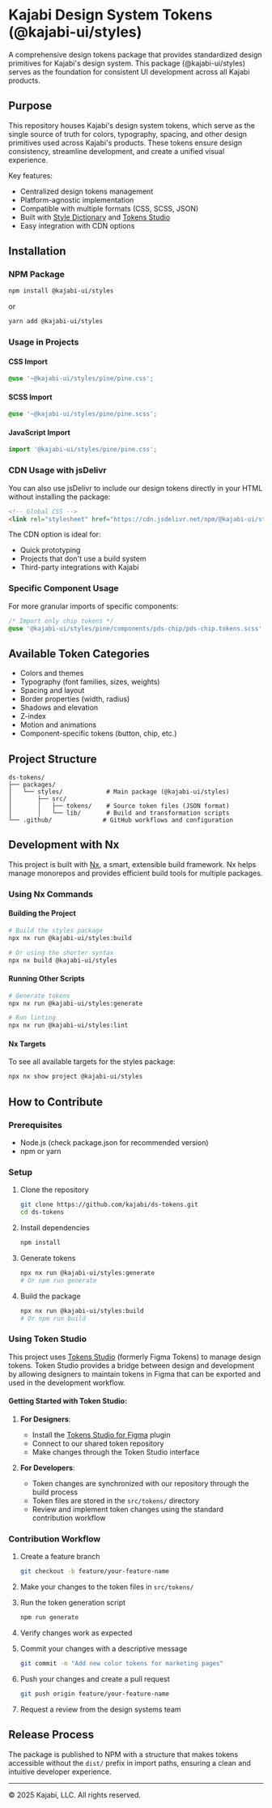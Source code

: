 # Kajabi Design System Tokens (@kajabi-ui/styles)

A comprehensive design tokens package that provides standardized design primitives for Kajabi's design system. This package (@kajabi-ui/styles) serves as the foundation for consistent UI development across all Kajabi products.

## Purpose

This repository houses Kajabi's design system tokens, which serve as the single source of truth for colors, typography, spacing, and other design primitives used across Kajabi's products. These tokens ensure design consistency, streamline development, and create a unified visual experience.

Key features:
- Centralized design tokens management
- Platform-agnostic implementation
- Compatible with multiple formats (CSS, SCSS, JSON)
- Built with [Style Dictionary](https://amzn.github.io/style-dictionary) and [Tokens Studio](https://tokens.studio/)
- Easy integration with CDN options

## Installation

### NPM Package

```bash
npm install @kajabi-ui/styles
```

or

```bash
yarn add @kajabi-ui/styles
```

### Usage in Projects

#### CSS Import

```css
@use '~@kajabi-ui/styles/pine/pine.css';
```

#### SCSS Import

```scss
@use '~@kajabi-ui/styles/pine/pine.scss';
```

#### JavaScript Import

```javascript
import '@kajabi-ui/styles/pine/pine.css';
```

### CDN Usage with jsDelivr

You can also use jsDelivr to include our design tokens directly in your HTML without installing the package:

```html
<!-- Global CSS -->
<link rel="stylesheet" href="https://cdn.jsdelivr.net/npm/@kajabi-ui/styles/dist/pine/pine.css">
```

The CDN option is ideal for:
- Quick prototyping
- Projects that don't use a build system
- Third-party integrations with Kajabi

### Specific Component Usage

For more granular imports of specific components:

```css
/* Import only chip tokens */
@use '@kajabi-ui/styles/pine/components/pds-chip/pds-chip.tokens.scss';
```

## Available Token Categories

- Colors and themes
- Typography (font families, sizes, weights)
- Spacing and layout
- Border properties (width, radius)
- Shadows and elevation
- Z-index
- Motion and animations
- Component-specific tokens (button, chip, etc.)

## Project Structure

```
ds-tokens/
├── packages/
│   └── styles/            # Main package (@kajabi-ui/styles)
│       ├── src/
│       │   ├── tokens/    # Source token files (JSON format)
│       │   └── lib/       # Build and transformation scripts
└── .github/              # GitHub workflows and configuration
```

## Development with Nx

This project is built with [Nx](https://nx.dev/), a smart, extensible build framework. Nx helps manage monorepos and provides efficient build tools for multiple packages.

### Using Nx Commands

#### Building the Project

```bash
# Build the styles package
npx nx run @kajabi-ui/styles:build

# Or using the shorter syntax
npx nx build @kajabi-ui/styles
```

#### Running Other Scripts

```bash
# Generate tokens
npx nx run @kajabi-ui/styles:generate

# Run linting
npx nx run @kajabi-ui/styles:lint
```

#### Nx Targets

To see all available targets for the styles package:

```bash
npx nx show project @kajabi-ui/styles
```

## How to Contribute

### Prerequisites

- Node.js (check package.json for recommended version)
- npm or yarn

### Setup

1. Clone the repository
   ```bash
   git clone https://github.com/kajabi/ds-tokens.git
   cd ds-tokens
   ```

2. Install dependencies
   ```bash
   npm install
   ```

3. Generate tokens
   ```bash
   npx nx run @kajabi-ui/styles:generate
   # Or npm run generate
   ```

4. Build the package
   ```bash
   npx nx run @kajabi-ui/styles:build
   # Or npm run build
   ```

### Using Token Studio

This project uses [Tokens Studio](https://tokens.studio/) (formerly Figma Tokens) to manage design tokens. Token Studio provides a bridge between design and development by allowing designers to maintain tokens in Figma that can be exported and used in the development workflow.

#### Getting Started with Token Studio:

1. **For Designers**:
   - Install the [Tokens Studio for Figma](https://www.figma.com/community/plugin/843461159747178978/tokens-studio-for-figma) plugin
   - Connect to our shared token repository
   - Make changes through the Token Studio interface

2. **For Developers**:
   - Token changes are synchronized with our repository through the build process
   - Token files are stored in the `src/tokens/` directory
   - Review and implement token changes using the standard contribution workflow

### Contribution Workflow

1. Create a feature branch
   ```bash
   git checkout -b feature/your-feature-name
   ```

2. Make your changes to the token files in `src/tokens/`

3. Run the token generation script
   ```bash
   npm run generate
   ```

4. Verify changes work as expected

5. Commit your changes with a descriptive message
   ```bash
   git commit -m "Add new color tokens for marketing pages"
   ```

6. Push your changes and create a pull request
   ```bash
   git push origin feature/your-feature-name
   ```

7. Request a review from the design systems team

## Release Process

The package is published to NPM with a structure that makes tokens accessible without the `dist/` prefix in import paths, ensuring a clean and intuitive developer experience.

---

© 2025 Kajabi, LLC. All rights reserved.
